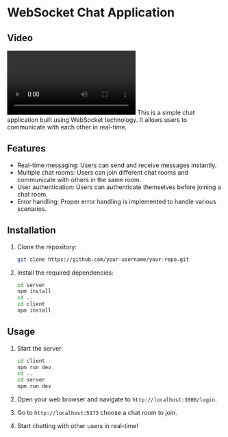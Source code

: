 # WebSocket Chat Application

## Video

<video controls src="20240313-2031-51.6025983.mp4" title="Title"></video>
This is a simple chat application built using WebSocket technology. It allows users to communicate with each other in real-time.

## Features

- Real-time messaging: Users can send and receive messages instantly.
- Multiple chat rooms: Users can join different chat rooms and communicate with others in the same room.
- User authentication: Users can authenticate themselves before joining a chat room.
- Error handling: Proper error handling is implemented to handle various scenarios.

## Installation

1. Clone the repository:

   ```bash
   git clone https://github.com/your-username/your-repo.git
   ```

2. Install the required dependencies:

   ```bash
   cd server
   npm install
   cd ..
   cd client
   npm install
   ```

## Usage

1. Start the server:

   ```bash
   cd client
   npm run dev
   cd ..
   cd server
   npm run dev

   ```

2. Open your web browser and navigate to `http://localhost:3000/login`.

3. Go to `http://localhost:5173` choose a chat room to join.

4. Start chatting with other users in real-time!
